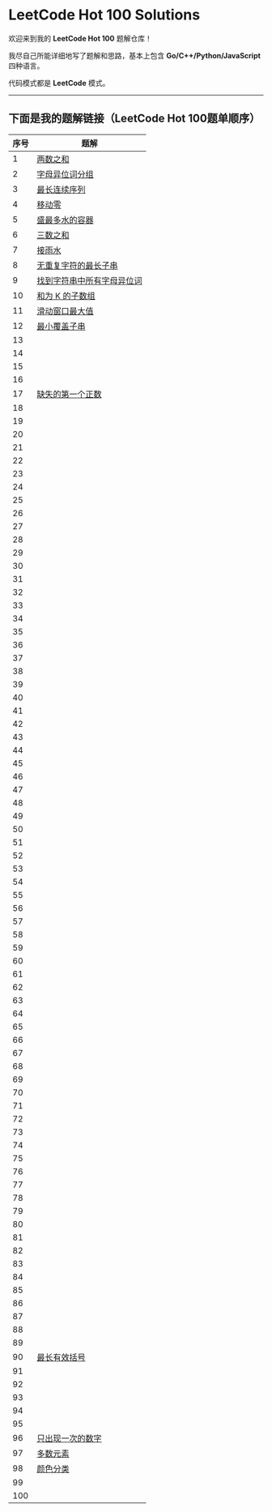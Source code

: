 # LeetCode Hot 100 Solutions

欢迎来到我的 **LeetCode Hot 100** 题解仓库！

我尽自己所能详细地写了题解和思路，基本上包含 **Go/C++/Python/JavaScript** 四种语言。

代码模式都是 **LeetCode** 模式。

---

## 下面是我的题解链接（LeetCode Hot 100题单顺序）

| 序号 | 题解 |
|------|------|
| 1 | [两数之和](solution/001.两数之和.md) |
| 2 | [字母异位词分组](solution/002.字母异位词分组.md) |
| 3 | [最长连续序列](solution/003.最长连续序列.md) |
| 4 | [移动零](solution/004.移动零.md) |
| 5 | [盛最多水的容器](solution/005.盛水最多的容器.md) |
| 6 | [三数之和](solution/006.三数之和.md) |
| 7 | [接雨水](solution/007.接雨水.md) |
| 8 | [无重复字符的最长子串](solution/008.无重复字符的最长子串.md) |
| 9 | [找到字符串中所有字母异位词](solution/009.找到字符串中所有字母异位词.md) |
| 10 | [和为 K 的子数组](solution/010.和为K的子数组.md) |
| 11 | [滑动窗口最大值](solution/011.滑动窗口最大值.md) |
| 12 | [最小覆盖子串](solution/012.最小覆盖子串.md) |
| 13 |  |
| 14 |  |
| 15 |  |
| 16 |  |
| 17 | [缺失的第一个正数](solution/041.缺失的第一个正数.md) |
| 18 |  |
| 19 |  |
| 20 |  |
| 21 |  |
| 22 |  |
| 23 |  |
| 24 |  |
| 25 |  |
| 26 |  |
| 27 |  |
| 28 |  |
| 29 |  |
| 30 |  |
| 31 |  |
| 32 |  |
| 33 |  |
| 34 |  |
| 35 |  |
| 36 |  |
| 37 |  |
| 38 |  |
| 39 |  |
| 40 |  |
| 41 |  |
| 42 |  |
| 43 |  |
| 44 |  |
| 45 |  |
| 46 |  |
| 47 |  |
| 48 |  |
| 49 |  |
| 50 |  |
| 51 |  |
| 52 |  |
| 53 |  |
| 54 |  |
| 55 |  |
| 56 |  |
| 57 |  |
| 58 |  |
| 59 |  |
| 60 |  |
| 61 |  |
| 62 |  |
| 63 |  |
| 64 |  |
| 65 |  |
| 66 |  |
| 67 |  |
| 68 |  |
| 69 |  |
| 70 |  |
| 71 |  |
| 72 |  |
| 73 |  |
| 74 |  |
| 75 |  |
| 76 |  |
| 77 |  |
| 78 |  |
| 79 |  |
| 80 |  |
| 81 |  |
| 82 |  |
| 83 |  |
| 84 |  |
| 85 |  |
| 86 |  |
| 87 |  |
| 88 |  |
| 89 |  |
| 90 | [最长有效括号](solution/096.最长有效括号.md) |
| 91 |  |
| 92 |  |
| 93 |  |
| 94 |  |
| 95 |  |
| 96 | [只出现一次的数字](solution/096.只出现一次的数字.md) |
| 97 | [多数元素](solution/097.多数元素.md) |
| 98 | [颜色分类](solution/098.颜色分类.md) |
| 99 |  |
| 100 |  |
